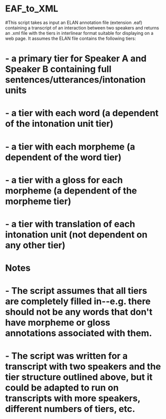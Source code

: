 # EAF_to_XML

#This script takes as input an ELAN annotation file (extension .eaf) containing a transcript of an interaction between two speakers and returns an .xml file with the tiers in interlinear format suitable for displaying on a web page. It assumes the ELAN file contains the following tiers:
# - a primary tier for Speaker A and Speaker B containing full sentences/utterances/intonation units
# - a tier with each word (a dependent of the intonation unit tier)
# - a tier with each morpheme (a dependent of the word tier)
# - a tier with a gloss for each morpheme (a dependent of the morpheme tier)
# - a tier with translation of each intonation unit (not dependent on any other tier)
#
# Notes
# - The script assumes that all tiers are completely filled in--e.g. there should not be any words that don't have morpheme or gloss annotations associated with them. 
# - The script was written for a transcript with two speakers and the tier structure outlined above, but it could be adapted to run on transcripts with more speakers, different numbers of tiers, etc.
